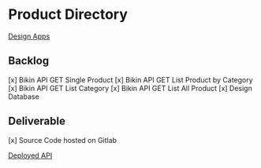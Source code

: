 # Product Directory

[Design Apps](https://www.figma.com/file/ml1Iw0GkcNH8xENw7k6e5O/WoiShop)

## Backlog
[x] Bikin API GET Single Product
[x] Bikin API GET List Product by Category
[x] Bikin API GET List Category
[x] Bikin API GET List All Product
[x] Design Database

## Deliverable
[x] Source Code hosted on Gitlab

[Deployed API](http://43.204.234.59:3000/api/products/)
